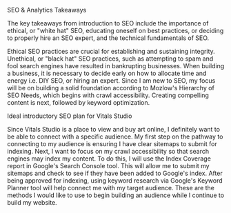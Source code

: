  SEO & Analytics Takeaways

 The key takeaways from introduction to SEO include the importance of ethical, or "white hat" SEO, educating oneself on best practices, or deciding to properly hire an SEO expert, and the technical fundamentals of SEO.

 Ethical SEO practices are crucial for establishing and sustaining integrity.  Unethical, or "black hat" SEO practices, such as attempting to spam and fool search engines have resulted in bankrupting businesses.  When building a business, it is necessary to decide early on how to allocate time and energy i.e. DIY SEO, or hiring an expert.  Since I am new to SEO, my focus will be on building a solid foundation according to Mozlow's Hierarchy of SEO Needs, which begins with crawl accessibility.  Creating compelling content is next, followed by keyword optimization.  

 Ideal introductory SEO plan for Vitals Studio

 Since Vitals Studio is a place to view and buy art online, I definitely want to be able to connect with a specific audience.  My first step on the pathway to connecting to my audience is ensuring I have clear sitemaps to submit for indexing.  Next, I want to focus on my crawl accessibility so that search engines may index my content.  To do this, I will use the Index Coverage report in Google's Search Console tool.  This will allow me to submit my sitemaps and check to see if they have been added to Google's index.  After being approved for indexing, using keyword research via Google's Keyword Planner tool will help connect me with my target audience.  These are the methods I would like to use to begin building an audience while I continue to build my website.
